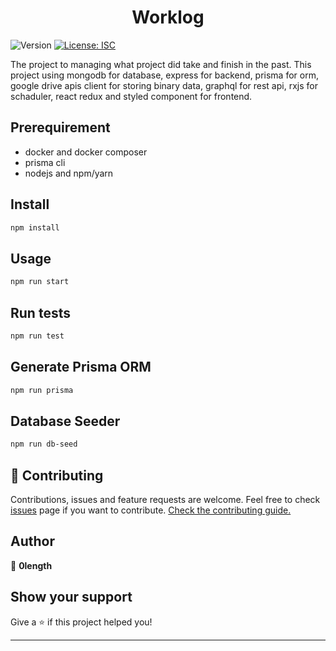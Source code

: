 <h1 align="center">Worklog</h1>
<p>
  <img alt="Version" src="https://img.shields.io/badge/version-1.0.0-blue.svg?cacheSeconds=2592000" />
  <a href="#" target="_blank">
    <img alt="License: ISC" src="https://img.shields.io/badge/License-ISC-yellow.svg" />
  </a>
</p>
The project to managing what project did take and finish in the past. This project using mongodb for database, express for backend, prisma for orm, google drive apis client for storing binary data, graphql for rest api, rxjs for schaduler, react redux and styled component for frontend.

## Prerequirement
- docker and docker composer
- prisma cli
- nodejs and npm/yarn

## Install

```sh
npm install
```

## Usage

```sh
npm run start
```

## Run tests

```sh
npm run test
```

## Generate Prisma ORM

```sh
npm run prisma
```

## Database Seeder

```sh
npm run db-seed
```

## 🤝 Contributing

Contributions, issues and feature requests are welcome.
Feel free to check [issues](https://github.com/0length/worklog/issues) page if you want to contribute.
[Check the contributing guide.](https://github.com/0length/worklog/blob/master/contributing.md)


## Author

👤 **0length**


## Show your support

Give a ⭐️ if this project helped you!

***
